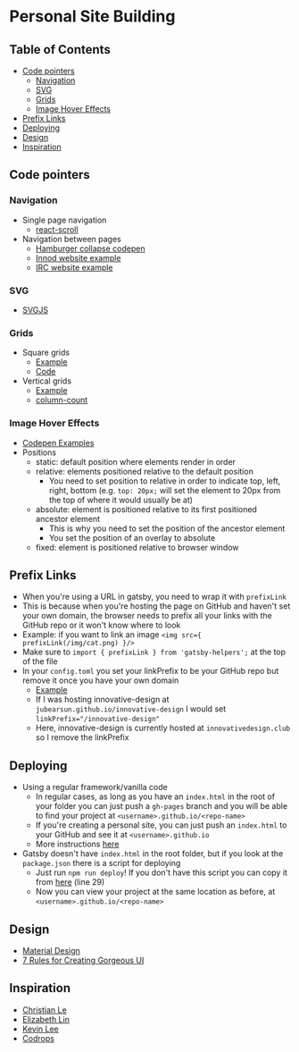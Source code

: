 # Personal Site Building

## Table of Contents
* [Code pointers](#code)
  * [Navigation](#nav)
  * [SVG](#svg)
  * [Grids](#grids)
  * [Image Hover Effects](#hover)
* [Prefix Links](#prefix)
* [Deploying](#deploy)
* [Design](#design)
* [Inspiration](#inspiration)

<a name="code"></a>
## Code pointers

<a name="nav"></a>
### Navigation
* Single page navigation
  * [react-scroll](https://github.com/fisshy/react-scroll)
* Navigation between pages
  * [Hamburger collapse codepen](http://codepen.io/cle1994/pen/JRZkpL)
  * [Innod website example](https://github.com/jubearsun/innovative-design/blob/master/pages/_template.jsx)
  * [IRC website example](https://github.com/InnoD-WebTier/irc/blob/master/pages/_template.jsx)

<a name="svg"></a>
### SVG
* [SVGJS](http://svgjs.com/)

<a name="grids"></a>
### Grids
* Square grids
  * [Example](https://github.com/jubearsun/hex-sp16)
  * [Code](https://github.com/jubearsun/hex-sp16)
* Vertical grids
  * [Example](http://halloween.innovativedesign.club/)
  * [column-count](http://www.w3schools.com/cssreF/css3_pr_column-count.asp)

<a name="hover"></a>
### Image Hover Effects
* [Codepen Examples](http://codepen.io/jubearsun/pen/VmwWYJ)
* Positions
    * static: default position where elements render in order
    * relative: elements positioned relative to the default position
      * You need to set position to relative in order to indicate top,
        left, right, bottom (e.g. `top: 20px;` will set the element to 20px
        from the top of where it would usually be at)
    * absolute: element is positioned relative to its first positioned ancestor
      element
      * This is why you need to set the position of the ancestor element
      * You set the position of an overlay to absolute
    * fixed: element is positioned relative to browser window

<a name="prefix"></a>
## Prefix Links
* When you're using a URL in gatsby, you need to wrap it with `prefixLink`
* This is because when you're hosting the page on GitHub and haven't set your
  own domain, the browser needs to prefix all your links with the GitHub repo
  or it won't know where to look
* Example: if you want to link an image `<img src={ prefixLink(/img/cat.png) }/>`
* Make sure to `import { prefixLink } from 'gatsby-helpers';` at the top of the file
* In your `config.toml` you set your linkPrefix to be your GitHub repo but remove
  it once you have your own domain
  * [Example](https://github.com/jubearsun/innovative-design/blob/master/config.toml)
  * If I was hosting innovative-design at `jubearsun.github.io/innovative-design`
    I would set `linkPrefix="/innovative-design"`
  * Here, innovative-design is currently hosted at `innovativedesign.club` so I 
    remove the linkPrefix

<a name="deploy"></a>
## Deploying
* Using a regular framework/vanilla code
  * In regular cases, as long as you have an `index.html` in the root of your folder
    you can just push a `gh-pages` branch and you will be able to find your
    project at `<username>.github.io/<repo-name>`
  * If you're creating a personal site, you can just push an `index.html` to
    your GitHub and see it at `<username>.github.io`
  * More instructions [here](https://pages.github.com/)
* Gatsby doesn't have `index.html` in the root folder, but if you look at the
  `package.json` there is a script for deploying
  * Just run `npm run deploy`! If you don't have this script you can copy it
    from [here](https://github.com/jubearsun/cmyk/blob/master/package.json) (line 29)
  * Now you can view your project at the same location as before, at
    `<username>.github.io/<repo-name>`

<a name="design"></a>
## Design
* [Material Design](https://material.google.com/)
* [7 Rules for Creating Gorgeous UI](https://medium.com/@erikdkennedy/7-rules-for-creating-gorgeous-ui-part-1-559d4e805cda#.dq2xwhbnc)

<a name="inspiration"></a>
## Inspiration
* [Christian Le](http://christianle.com)
* [Elizabeth Lin](http://elizabethylin.com)
* [Kevin Lee](http://kevinmlee.io)
* [Codrops](http://tympanus.net/codrops/)
